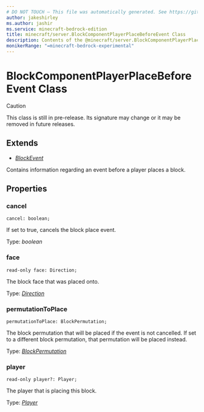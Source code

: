 ```yaml
---
# DO NOT TOUCH — This file was automatically generated. See https://github.com/mojang/minecraftapidocsgenerator to modify descriptions, examples, etc.
author: jakeshirley
ms.author: jashir
ms.service: minecraft-bedrock-edition
title: minecraft/server.BlockComponentPlayerPlaceBeforeEvent Class
description: Contents of the @minecraft/server.BlockComponentPlayerPlaceBeforeEvent class.
monikerRange: "=minecraft-bedrock-experimental"
---
```

# BlockComponentPlayerPlaceBeforeEvent Class

> [!CAUTION]
> This class is still in pre-release.  Its signature may change or it may be removed in future releases.

## Extends
- [*BlockEvent*](BlockEvent.md)

Contains information regarding an event before a player places a block.

## Properties

### **cancel**
`cancel: boolean;`

If set to true, cancels the block place event.

Type: *boolean*

### **face**
`read-only face: Direction;`

The block face that was placed onto.

Type: [*Direction*](Direction.md)

### **permutationToPlace**
`permutationToPlace: BlockPermutation;`

The block permutation that will be placed if the event is not cancelled. If set to a different block permutation, that permutation will be placed instead.

Type: [*BlockPermutation*](BlockPermutation.md)

### **player**
`read-only player?: Player;`

The player that is placing this block.

Type: [*Player*](Player.md)

